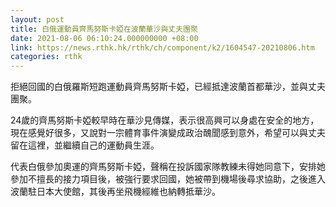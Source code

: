 ```yaml
---
layout: post
title: 白俄運動員齊馬努斯卡婭在波蘭華沙與丈夫團聚
date: 2021-08-06 06:10:24.000000000 +08:00
link: https://news.rthk.hk/rthk/ch/component/k2/1604547-20210806.htm
categories: rthk
---
```


拒絕回國的白俄羅斯短跑運動員齊馬努斯卡婭，已經抵達波蘭首都華沙，並與丈夫團聚。

24歲的齊馬努斯卡婭較早時在華沙見傳媒，表示很高興可以身處在安全的地方，現在感覺好很多，又說對一宗體育事件演變成政治醜聞感到意外，希望可以與丈夫留在這裡，並繼續自己的運動員生涯。

代表白俄參加奧運的齊馬努斯卡婭，聲稱在投訴國家隊教練未得她同意下，安排她參加不擅長的接力項目後，被強行要求回國，她被帶到機場後尋求協助，之後進入波蘭駐日本大使館，其後再坐飛機經維也納轉抵華沙。
